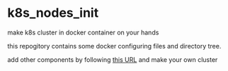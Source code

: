 # k8s_nodes_init
make k8s cluster in docker container on your hands

this repogitory contains some docker configuring files and directory tree.

add other components by following [this URL]() and make your own cluster
